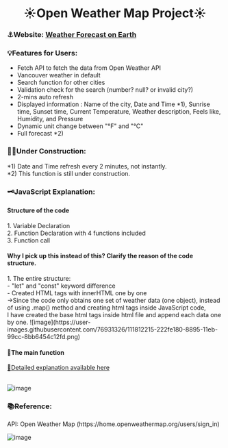 <h1 align="center">☀️Open Weather Map Project☀️</h1>
<h3 align="left">⚓Website: <a href = "https://yuki-m.ciccc.tech/">Weather Forecast on Earth</a></h3>
<h3 align="left">💡Features for Users:</h3>

- Fetch API to fetch the data from Open Weather API
- Vancouver weather in default
- Search function for other cities
- Validation check for the search (number? null? or invalid city?)
- 2-mins auto refresh
- Displayed information : Name of the city, Date and Time *1), Sunrise time, Sunset time, Current Temperature, Weather description, Feels like, Humidity, and Pressure
- Dynamic unit change between "°F" and "°C"
- Full forecast *2)

<h3 align="left">🙇‍♀️Under Construction:</h3>
  *1) Date and Time refresh every 2 minutes, not instantly.<br>
  *2) This function is still under construction.

<h3 align="left">🗝️JavaScript Explanation:</h3>
  <h4>Structure of the code</h4>
  1. Variable Declaration<br>
  2. Function Declaration with 4 functions included<br>
  3. Function call <br>

  <h4>Why I pick up this instead of this? Clarify the reason of the code structure.</h4>
  1. The entire structure: <br>
  - "let" and "const" keyword difference<br>
  - Created HTML tags with innerHTML one by one<br>
  →Since the code only obtains one set of weather data (one object), instead of using .map() method and creating html tags inside JavaScript code,<br>
  I have created the base html tags inside html file and append each data one by one.
  ![image](https://user-images.githubusercontent.com/76931326/111812215-222fe180-8895-11eb-99cc-8bb6454c12fd.png)
  
<h4>🏴󠁵󠁳󠁭󠁥󠁿The main function</h4>
<a href ="https://github.com/YukiRamu/WMAD-Open-Weather-Map-Project/blob/master/Midterm_Note.pdf" target = "_blank">🔗Detailed explanation available here</a>
<br><br>


![image](https://user-images.githubusercontent.com/76931326/111107931-0f27b500-8515-11eb-9800-4e3d0e5a9cda.png)

<h3 align="left">📚Reference:</h3>
<p align="left">API: Open Weather Map (https://home.openweathermap.org/users/sign_in)</p>

![image](https://user-images.githubusercontent.com/76931326/110907174-dc39b300-82c1-11eb-85d7-27464cf5c7e5.png)

